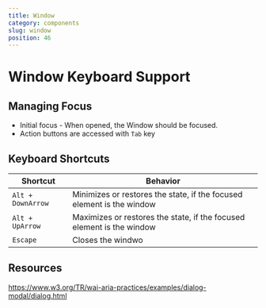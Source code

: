 ```yaml
---
title: Window
category: components
slug: window
position: 46
---
```

# Window Keyboard Support

## Managing Focus

- Initial focus - When opened, the Window should be focused.
- Action buttons are accessed with `Tab` key

## Keyboard Shortcuts

| Shortcut | Behavior |
|---------------------|---------------------|
|`Alt + DownArrow`| Minimizes or restores the state, if the focused element is the window |
|`Alt + UpArrow`| Maximizes or restores the state, if the focused element is the window|
|`Escape`| Closes the windwo|

## Resources

https://www.w3.org/TR/wai-aria-practices/examples/dialog-modal/dialog.html

